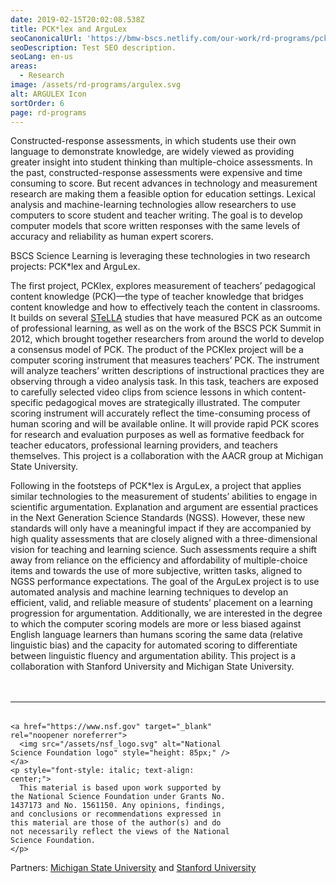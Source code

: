 ```yaml
---
date: 2019-02-15T20:02:08.538Z
title: PCK*lex and ArguLex
seoCanonicalUrl: 'https://bmw-bscs.netlify.com/our-work/rd-programs/pcklex-and-argulex'
seoDescription: Test SEO description.
seoLang: en-us
areas:
  - Research
image: /assets/rd-programs/argulex.svg
alt: ARGULEX Icon
sortOrder: 6
page: rd-programs
---
```

Constructed-response assessments, in which students use their own language to demonstrate knowledge, are widely viewed as providing greater insight into student thinking than multiple-choice assessments. In the past, constructed-response assessments were expensive and time consuming to score. But recent advances in technology and measurement research are making them a feasible option for education settings. Lexical analysis and machine-learning technologies allow researchers to use computers to score student and teacher writing. The goal is to develop computer models that score written responses with the same levels of accuracy and reliability as human expert scorers.

BSCS Science Learning is leveraging these technologies in two research projects: PCK*lex and ArguLex.

The first project, PCKlex, explores measurement of teachers’ pedagogical content knowledge (PCK)—the type of teacher knowledge that bridges content knowledge and how to effectively teach the content in classrooms. It builds on several <a href="/our-work/rd-programs/stella-science-teachers-learning-from-lesson-analysis" target="_blank" rel="noopener noreferrer">STeLLA</a> studies that have measured PCK as an outcome of professional learning, as well as on the work of the BSCS PCK Summit in 2012, which brought together researchers from around the world to develop a consensus model of PCK. The product of the PCKlex project will be a computer scoring instrument that measures teachers’ PCK. The instrument will analyze teachers’ written descriptions of instructional practices they are observing through a video analysis task. In this task, teachers are exposed to carefully selected video clips from science lessons in which content-specific pedagogical moves are strategically illustrated. The computer scoring instrument will accurately reflect the time-consuming process of human scoring and will be available online. It will provide rapid PCK scores for research and evaluation purposes as well as formative feedback for teacher educators, professional learning providers, and teachers themselves. This project is a collaboration with the AACR group at Michigan State University.

Following in the footsteps of PCK*lex is ArguLex, a project that applies similar technologies to the measurement of students’ abilities to engage in scientific argumentation. Explanation and argument are essential practices in the Next Generation Science Standards (NGSS). However, these new standards will only have a meaningful impact if they are accompanied by high quality assessments that are closely aligned with a three-dimensional vision for teaching and learning science. Such assessments require a shift away from reliance on the efficiency and affordability of multiple-choice items and towards the use of more subjective, written tasks, aligned to NGSS performance expectations. The goal of the ArguLex project is to use automated analysis and machine learning techniques to develop an efficient, valid, and reliable measure of students’ placement on a learning progression for argumentation. Additionally, we are interested in the degree to which the computer scoring models are more or less biased against English language learners than humans scoring the same data (relative linguistic bias) and the capacity for automated scoring to differentiate between linguistic fluency and argumentation ability. This project is a collaboration with Stanford University and Michigan State University.

<hr style="margin-top: 3rem; margin-bottom: 2rem;" />
<div class="d-flex justify-content-center">
  <div style="width: 70%;">
    
    <a href="https://www.nsf.gov" target="_blank" rel="noopener noreferrer">
      <img src="/assets/nsf_logo.svg" alt="National Science Foundation logo" style="height: 85px;" />
    </a>
    <p style="font-style: italic; text-align: center;">
      This material is based upon work supported by the National Science Foundation under Grants No. 1437173 and No. 1561150. Any opinions, findings, and conclusions or recommendations expressed in this material are those of the author(s) and do not necessarily reflect the views of the National Science Foundation.  
    </p>
 </div>
</div>

Partners: <a href="https://msu.edu/" target="_blank" rel="noopener noreferrer">Michigan State University</a> and <a href="https://www.stanford.edu/" target="_blank" rel="noopener noreferrer">Stanford University</a>
